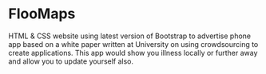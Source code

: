 <h1>FlooMaps</h1>
<p>HTML & CSS website using latest version of Bootstrap to advertise phone app based on a white paper written at University on using crowdsourcing to create applications. This app would show you illness locally or further away and allow you to update yourself also.</p>
